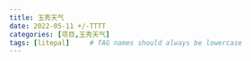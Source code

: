 ```yaml
---
title: 玉秀天气
date: 2022-05-11 +/-TTTT
categories: [项目,玉秀天气]
tags: [litepal]     # TAG names should always be lowercase
---
```


